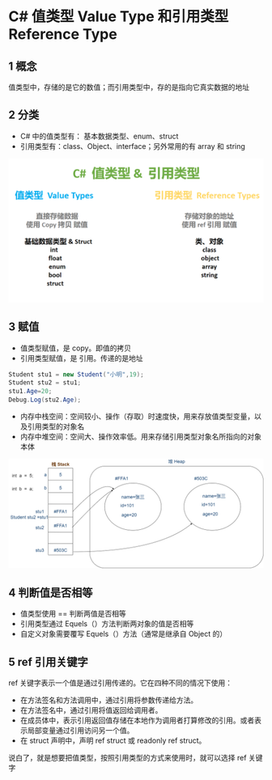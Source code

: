 # C# 值类型 Value Type 和引用类型 Reference Type

## 1 概念

值类型中，存储的是它的数值；而引用类型中，存的是指向它真实数据的地址

## 2 分类

- C# 中的值类型有： 基本数据类型、enum、struct
- 引用类型有：class、Object、interface；另外常用的有 array 和 string

![](../../../imgs/值类型&引用类型.png)

## 3 赋值

- 值类型赋值，是 copy。即值的拷贝
- 引用类型赋值，是 引用。传递的是地址

```CS
Student stu1 = new Student("小明",19);
Student stu2 = stu1;
stu1.Age=20;
Debug.Log(stu2.Age);
```

* 内存中栈空间：空间较小、操作（存取）时速度快，用来存放值类型变量，以及引用类型的对象名
* 内存中堆空间：空间大、操作效率低。用来存储引用类型对象名所指向的对象本体

![](../../../imgs/值类型&引用类型1.png)

## 4 判断值是否相等

* 值类型使用 == 判断两值是否相等
* 引用类型通过 Equels（）方法判断两对象的值是否相等
* 自定义对象需要覆写 Equels（）方法（通常是继承自 Object 的）

## 5 ref 引用关键字

ref 关键字表示一个值是通过引用传递的。它在四种不同的情况下使用：

- 在方法签名和方法调用中，通过引用将参数传递给方法。
- 在方法签名中，通过引用将值返回给调用者。
- 在成员体中，表示引用返回值存储在本地作为调用者打算修改的引用。或者表示局部变量通过引用访问另一个值。
- 在 struct 声明中，声明 ref struct 或 readonly ref struct。

说白了，就是想要把值类型，按照引用类型的方式来使用时，就可以选择 ref 关键字
